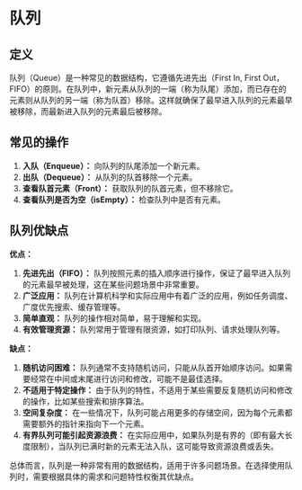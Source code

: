 # 队列

## 定义

队列（Queue）是一种常见的数据结构，它遵循先进先出（First In, First Out，FIFO）的原则。在队列中，新元素从队列的一端（称为队尾）添加，而已存在的元素则从队列的另一端（称为队首）移除。这样就确保了最早进入队列的元素最早被移除，而最新进入队列的元素最后被移除。

## 常见的操作

1. **入队（Enqueue）：** 向队列的队尾添加一个新元素。
2. **出队（Dequeue）：** 从队列的队首移除一个元素。
3. **查看队首元素（Front）：** 获取队列的队首元素，但不移除它。
4. **查看队列是否为空（isEmpty）：** 检查队列中是否有元素。

## 队列优缺点

**优点：**

1. **先进先出（FIFO）：** 队列按照元素的插入顺序进行操作，保证了最早进入队列的元素最早被处理，这在某些问题场景中非常重要。
2. **广泛应用：** 队列在计算机科学和实际应用中有着广泛的应用，例如任务调度、广度优先搜索、缓存管理等。
3. **简单直观：** 队列的操作相对简单，易于理解和实现。
4. **有效管理资源：** 队列常用于管理有限资源，如打印队列、请求处理队列等。

**缺点：**

1. **随机访问困难：** 队列通常不支持随机访问，只能从队首开始顺序访问。如果需要经常在中间或末尾进行访问和修改，可能不是最佳选择。
2. **不适用于特定操作：** 由于队列的特性，不适用于某些需要反复随机访问和修改的操作，比如某些搜索和排序算法。
3. **空间复杂度：** 在一些情况下，队列可能占用更多的存储空间，因为每个元素都需要额外的指针来指向下一个元素。
4. **有界队列可能引起资源浪费：** 在实际应用中，如果队列是有界的（即有最大长度限制），当队列已满时新的元素无法入队，这可能导致资源浪费或丢失。

总体而言，队列是一种非常有用的数据结构，适用于许多问题场景。在选择使用队列时，需要根据具体的需求和问题特性权衡其优缺点。
